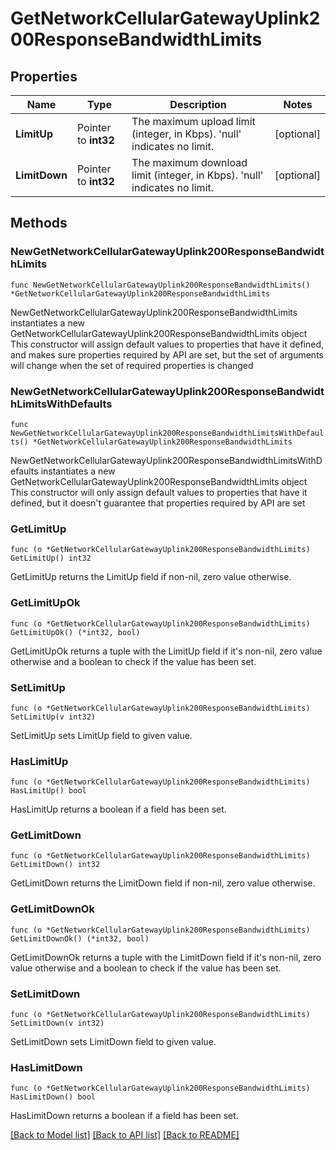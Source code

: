# GetNetworkCellularGatewayUplink200ResponseBandwidthLimits

## Properties

Name | Type | Description | Notes
------------ | ------------- | ------------- | -------------
**LimitUp** | Pointer to **int32** | The maximum upload limit (integer, in Kbps). &#39;null&#39; indicates no limit. | [optional] 
**LimitDown** | Pointer to **int32** | The maximum download limit (integer, in Kbps). &#39;null&#39; indicates no limit. | [optional] 

## Methods

### NewGetNetworkCellularGatewayUplink200ResponseBandwidthLimits

`func NewGetNetworkCellularGatewayUplink200ResponseBandwidthLimits() *GetNetworkCellularGatewayUplink200ResponseBandwidthLimits`

NewGetNetworkCellularGatewayUplink200ResponseBandwidthLimits instantiates a new GetNetworkCellularGatewayUplink200ResponseBandwidthLimits object
This constructor will assign default values to properties that have it defined,
and makes sure properties required by API are set, but the set of arguments
will change when the set of required properties is changed

### NewGetNetworkCellularGatewayUplink200ResponseBandwidthLimitsWithDefaults

`func NewGetNetworkCellularGatewayUplink200ResponseBandwidthLimitsWithDefaults() *GetNetworkCellularGatewayUplink200ResponseBandwidthLimits`

NewGetNetworkCellularGatewayUplink200ResponseBandwidthLimitsWithDefaults instantiates a new GetNetworkCellularGatewayUplink200ResponseBandwidthLimits object
This constructor will only assign default values to properties that have it defined,
but it doesn't guarantee that properties required by API are set

### GetLimitUp

`func (o *GetNetworkCellularGatewayUplink200ResponseBandwidthLimits) GetLimitUp() int32`

GetLimitUp returns the LimitUp field if non-nil, zero value otherwise.

### GetLimitUpOk

`func (o *GetNetworkCellularGatewayUplink200ResponseBandwidthLimits) GetLimitUpOk() (*int32, bool)`

GetLimitUpOk returns a tuple with the LimitUp field if it's non-nil, zero value otherwise
and a boolean to check if the value has been set.

### SetLimitUp

`func (o *GetNetworkCellularGatewayUplink200ResponseBandwidthLimits) SetLimitUp(v int32)`

SetLimitUp sets LimitUp field to given value.

### HasLimitUp

`func (o *GetNetworkCellularGatewayUplink200ResponseBandwidthLimits) HasLimitUp() bool`

HasLimitUp returns a boolean if a field has been set.

### GetLimitDown

`func (o *GetNetworkCellularGatewayUplink200ResponseBandwidthLimits) GetLimitDown() int32`

GetLimitDown returns the LimitDown field if non-nil, zero value otherwise.

### GetLimitDownOk

`func (o *GetNetworkCellularGatewayUplink200ResponseBandwidthLimits) GetLimitDownOk() (*int32, bool)`

GetLimitDownOk returns a tuple with the LimitDown field if it's non-nil, zero value otherwise
and a boolean to check if the value has been set.

### SetLimitDown

`func (o *GetNetworkCellularGatewayUplink200ResponseBandwidthLimits) SetLimitDown(v int32)`

SetLimitDown sets LimitDown field to given value.

### HasLimitDown

`func (o *GetNetworkCellularGatewayUplink200ResponseBandwidthLimits) HasLimitDown() bool`

HasLimitDown returns a boolean if a field has been set.


[[Back to Model list]](../README.md#documentation-for-models) [[Back to API list]](../README.md#documentation-for-api-endpoints) [[Back to README]](../README.md)


